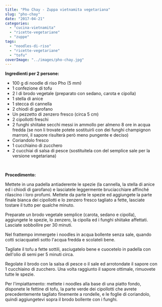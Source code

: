 ```yaml
---
title: "Pho Chay - Zuppa vietnamita vegetariana"
slug: "pho-chay"
date: "2017-04-21"
categories: 
  - "cucina-vietnamita"
  - "ricette-vegetariane"
  - "zuppe"
tags: 
  - "noodles-di-riso"
  - "ricette-vegetariane"
  - "tofu"
coverImage: "../images/pho-chay.jpg"
---
```


**Ingredienti per 2 persone:**

- 100 g di noodle di riso Pho (5 mm)
- 1 confezione di tofu
- 2 l di brodo vegetale (preparato con sedano, carota e cipolla)
- 1 stella di anice
- 1 stecca di cannella
- 2 chiodi di garofano
- Un pezzetto di zenzero fresco (circa 5 cm)
- 2 cipollotti freschi
- 2 funghi shiitake secchi messi in ammollo per almeno 8 ore in acqua fredda (se non li trovate potete sostituirli con dei funghi champignon marroni, il sapore risulterà però meno pungente e deciso)
- Coriandolo fresco
- 1 cucchiaino di zucchero
- 2 cucchiai di salsa di pesce (sostituitela con del semplice sale per la versione vegetariana)

 

**Procedimento:**

Mettete in una padella antiaderente le spezie (la cannella, la stella di anice ed i chiodi di garofano) e lasciatele leggermente bruciacchiare affinché rilascino i loro profumi. Mettete da parte le spezie ed aggiungete la parte finale bianca dei cipollotti e lo zenzero fresco tagliato a fette, lasciate tostare il tutto per qualche minuto.

Preparate un brodo vegetale semplice (carota, sedano e cipolla), aggiungete le spezie, lo zenzero, la cipolla ed i funghi shiitake affettati. Lasciate sobbollire per 30 minuti.

Nel frattempo immergete i noodles in acqua bollente senza sale, quando cotti sciacquateli sotto l'acqua fredda e scolateli bene.

Tagliate il tofu a fette sottili, asciugatelo bene e cuocetelo in padella con dell'olio di semi per 5 minuti circa.

Regolate il brodo con la salsa di pesce o il sale ed arrotondate il sapore con 1 cucchiaino di zucchero. Una volta raggiunto il sapore ottimale, rimuovete tutte le spezie.

Per l'impiattamento: mettete i noodles alla base di una piatto fondo, disponete le fettine di tofu, la parte verde dei cipollotti che avrete precedentemente tagliato finemente a rondelle, e le foglie di coriandolo, quindi aggiungetevi sopra il brodo bollente con i funghi.

